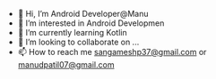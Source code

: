 - 👋 Hi, I’m Android Developer@Manu
- 👀 I’m interested in Android Developmen
- 🌱 I’m currently learning Kotlin
- 💞️ I’m looking to collaborate on ...
- 📫 How to reach me sangameshp37@gmail.com or manudpatil07@gmail.com

<!---
ManuDPatil/ManuDPatil is a ✨ special ✨ repository because its `README.md` (this file) appears on your GitHub profile.
You can click the Preview link to take a look at your changes.
--->

